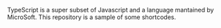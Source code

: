 TypeScript is a super subset of Javascript and a language mantained by MicroSoft. This repository is a sample of some shortcodes.
